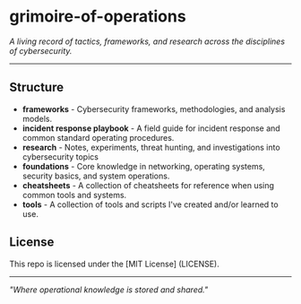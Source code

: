 # grimoire-of-operations

*A living record of tactics, frameworks, and research across the disciplines of cybersecurity.*

---

## Structure 

- **frameworks** - Cybersecurity frameworks, methodologies, and analysis models.
- **incident response playbook** - A field guide for incident response and common standard operating procedures.
- **research** - Notes, experiments, threat hunting, and investigations into cybersecurity topics
- **foundations** - Core knowledge in networking, operating systems, security basics, and system operations.
- **cheatsheets** - A collection of cheatsheets for reference when using common tools and systems.
- **tools** - A collection of tools and scripts I've created and/or learned to use. 
## License 

This repo is licensed under the [MIT License] (LICENSE). 

---

_"Where operational knowledge is stored and shared."_
